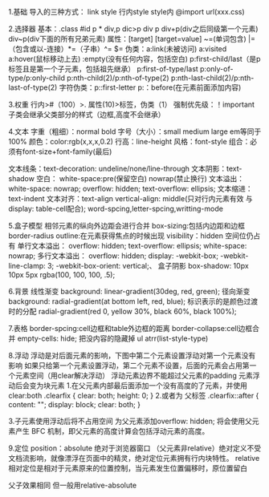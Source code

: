 1.基础
导入的三种方式：
link
style
行内style
style内 @import url(xxx.css)

2.选择器
基本：.class #id p * div,p dic>p div p div+p(div之后同级第一个元素) div~p(div下面的所有兄弟元素)
属性：[target] [target=value] ~=(单词包含)
|=（包含或以-连接）*=（子串）^= $=
伪类：a:link(未被访问) a:visited a:hover(鼠标移动上去)
:empty(没有任何内容，包括空白)
p:first-child/last（是p标签且是第一个子元素，包括祖先继承）
p:first-of-type/last
p:only-of-type/p:only-child
p:nth-child(2)/p:nth-of-type(2)
p:nth-last-child(2)/p:nth-last-of-type(2)
字符伪类：p::first-letter p:：before(在元素前面添加内容)

3.权重
行内>#（100）>. 属性(10)>标签，伪类（1）
强制优先级：！important
子类会继承父类部分的样式（边框,高度不会继承）

4.文本
字重（粗细）：normal bold
字号（大小）：small medium large em等同于100%
颜色：color:rgb(x,x,x,0.2)
行高：line-height
风格：font-style
组合：必须有font-size+font-family(最后)

文本线条：text-decoration: undeline/none/line-through
文本阴影：text-shadow
空白： white-space:pre(保留空白) nowrap(禁止换行)
文本溢出：  white-space: nowrap;
           overflow: hidden;
           text-overflow: ellipsis;
文本缩进：text-indent
文本对齐：text-align vertical-align: middle(只对行内元素有效 与display: table-cell配合);
word-spcing,letter-spcing,writting-mode

5.盒子模型
相邻元素的纵向外边距会进行合并
box-sizing:包括内边距和边框
border-radius
outline:在元素获得焦点的时候出现
visibility：hidden 空间位仍占有
单行文本溢出：  overflow: hidden;
  text-overflow: ellipsis;
  white-space: nowrap;
多行文本溢出：
overflow: hidden;
 display: -webkit-box;
  -webkit-line-clamp: 3;
  -webkit-box-orient: vertical;、
盒子阴影 box-shadow: 10px 10px 5px rgba(100, 100, 100, .5);

6.背景
线性渐变 background: linear-gradient(30deg, red, green);
径向渐变 background: radial-gradient(at bottom left, red, blue);
标识表示的是颜色过渡时的分配
radial-gradient(red 0, yellow 30%, black 60%, black 100%);

7.表格
border-spcing:cell边框和table外边框的距离
border-collapse:cell边框合并
empty-cells: hide; 把没内容的隐藏掉
ul atrr(list-style-type)

8.浮动
浮动是对后面元素的影响，下图中第二个元素设置浮动对第一个元素没有影响
如果只给第一个元素设置浮动，第二个元素不设置，后面的元素会占用第一个元素空间（用clear解决浮动）
浮动元素边界不能超过父元素的padding
元素浮动后会变为块元素
1.在父元素内部最后面添加一个没有高度的了元素，并使用clear:both .clearfix {
      clear: both;
      height: 0;
  }
  2.或者为 父标签 .clearfix::after {
    content: "";
    display: block;
    clear: both;
}

3.子元素使用浮动后将不占用空间 为父元素添加overflow: hidden; 将会使用父元素产生 BFC 机制，即父元素的高度计算会包括浮动元素的高度。

9.定位
position：absolute 绝对于浏览器窗口 （父元素非relative）绝对定义不受文档流影响，就像漂浮在页面中的精灵，绝对定位元素拥有行内块特性。
relative 相对定位是相对于元素原来的位置控制，当元素发生位置偏移时，原位置留白

父子效果相同 但一般用relative-absolute